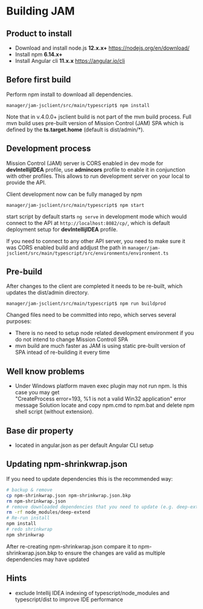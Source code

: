 # Building JAM

## Product to install

 - Download and install node.js **12.x.x+** https://nodejs.org/en/download/
 - Install npm **6.14.x+**
 - Install Angular cli **11.x.x** https://angular.io/cli

## Before first build

Perform npm install to download all dependencies.

```
manager/jam-jsclient/src/main/typescript$ npm install
```

Note that in v.4.0.0+ jsclient build is not part of the mvn build process. Full mvn build uses pre-built version of 
Mission Control (JAM) SPA which is defined by the **ts.target.home** (default is dist/admin/*).

## Development process

Mission Control (JAM) server is CORS enabled in dev mode for **devIntellijIDEA** profile, use **admincors** profile to
enable it in conjunction with other profiles. This allows to run development server on your local to provide the API.

Client development now can be fully managed by npm

```
manager/jam-jsclient/src/main/typescript$ npm start
```

start script by default starts `ng serve` in development mode which would connect to the API at 
`http://localhost:8082/cp/`, which is default deployment setup for  **devIntellijIDEA** profile.

If you need to connect to any other API server, you need to make sure it was CORS enabled build and
addjust the path in `manager/jam-jsclient/src/main/typescript/src/environments/environment.ts`

## Pre-build

After changes to the client are completed it needs to be re-built, which updates the dist/admin directory.

```
manager/jam-jsclient/src/main/typescript$ npm run buildprod
```

Changed files need to be committed into repo, which serves several purposes:

- There is no need to setup node related development environment if you do not intend to change Mission Controll SPA
- mvn build are much faster as JAM is using static pre-built version of SPA intead of re-building it every time 


## Well know problems

 - Under Windows platform maven exec plugin may not run npm. Is this case you may get  
 "CreateProcess error=193, %1 is not a valid Win32 application" error message
 Solution locate and copy npm.cmd to npm.bat and delete npm shell script (without extension). 
 
 
## Base dir property

 - located in angular.json as per default Angular CLI setup
 
## Updating npm-shrinkwrap.json

 If you need to update dependencies this is the recommended way:

```sh
# backup & remove
cp npm-shrinkwrap.json npm-shrinkwrap.json.bkp
rm npm-shrinkwrap.json
# remove downloaded dependencies that you need to update (e.g. deep-extend)
rm -rf node_modules/deep-extend
# Re-run install
npm install
# redo shrinkwrap
npm shrinkwrap
```

 After re-creating npm-shrinkwrap.json compare it to npm-shrinkwrap.json.bkp to ensure the changes are valid as 
 multiple dependencies may have updated
 
 
## Hints

 - exclude Intellij IDEA indexing of typescript/node_modules and typescript/dist to improve IDE performance
 
 
 
